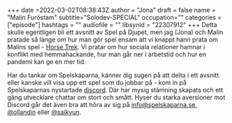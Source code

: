 +++
date =2022-03-02T08:38:43Z
author = "Jona"
draft = false
name = "Malin Furöstam"
subtitle="Solodev-SPECIAL"
occupation=""
categories = ["episode"]
hashtags = ""
audiofile = ""
libsynid = "22307912"
+++
Detta skulle egentligen bli ett avsnitt av Spel på Djupet, men jag (Jona) och Malin pratade så länge om hur man gör spel ensam att vi knappt hann prata om Malins spel - [Horse Trek](https://mawleen.itch.io/horsetrek). Vi pratar om hur sociala relationer hamnar i konflikt med hemmahackande, hur man går ner i arbetstid och hur en pandemi kan ge en mer tid.

Har du tankar om Spelskaparna, känner dig sugen på att delta i ett avsnitt eller kanske vill visa upp ett spel som du jobbar på - kom in på Spelskaparnas nystartade [discord](https://discord.gg/hBHEXss). Där har mysig stämning skapats och ett gäng utvecklare chattar om stort och smått. Hyser du starka aversioner mot Discord går det även bra att höra av sig på info@spelskaparna.se, [@ollandin](https://twitter.com/ollelandin) eller [@saikyun](https://twitter.com/Saikyun).